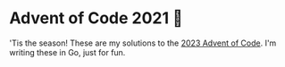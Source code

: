 # Advent of Code 2021 🎄

'Tis the season! These are my solutions to the [2023 Advent of Code](https://adventofcode.com/2023). I'm writing these in Go, just for fun.
